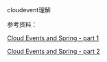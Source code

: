 cloudevent理解



参考资料：

[Cloud Events and Spring - part 1](https://spring.io/blog/2020/12/10/cloud-events-and-spring-part-1)

[Cloud Events and Spring - part 2](https://spring.io/blog/2020/12/23/cloud-events-and-spring-part-2)